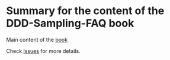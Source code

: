 # Summary for the content of the DDD-Sampling-FAQ book

Main content of the [book](https://booth.pm/ja/items/3363104)

Check [Issues](https://github.com/tuananhhedspibk/DDD-Sampling-FAQ/issues) for more details.
